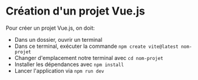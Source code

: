 # Création d'un projet Vue.js

Pour créer un projet Vue.js, on doit:
* Dans un dossier, ouvrir un terminal
* Dans ce terminal, exécuter la commande `npm create vite@latest nom-projet`
* Changer d'emplacement notre terminal avec `cd nom-projet`
* Installer les dépendances avec `npm install`
* Lancer l'application via `npm run dev`
